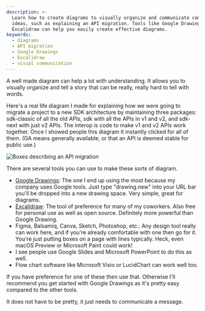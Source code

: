 ```yaml
---
description: >-
  Learn how to create diagrams to visually organize and communicate complex
  ideas, such as explaining an API migration. Tools like Google Drawings and
  Excalidraw can help you easily create effective diagrams.
keywords:
  - diagrams
  - API migration
  - Google Drawings
  - Excalidraw
  - visual communication
---
```

A well made diagram can help a lot with understanding. It allows you to visually organize and tell a story that can be really, really hard to tell with words.

Here's a real life diagram I made for explaining how we were going to migrate a project to a new SDK architecture by maintaining three packages: sdk-classic of all the old APIs, sdk with all the APIs in v1 and v2, and sdk-next with just v2 APIs. The interop is code to make v1 and v2 APIs work together. Once I showed people this diagram it instantly clicked for all of them. (GA means generally available, or that an API is deemed stable for public use.)

![Boxes describing an API migration](/images/boxes.jpg)

There are several tools you can use to make these sorts of diagram.

- [Google Drawings][drawings]: The one I end up using the most because my company uses Google tools. Just type "drawing.new" into your URL bar you'll be dropped into a new drawing space. Very simple, great for diagrams.
- [Excalidraw][excalidraw]: The tool of preference for many of my coworkers. Also free for personal use as well as open source. Definitely more powerful than Google Drawing.
- Figma, Balsamiq, Canva, Sketch, Photoshop, etc.: Any design tool really can work here, and if you're already comfortable with one then go for it. You're just putting boxes on a page with lines typically. Heck, even macOS Preview or Microsoft Paint could work! 
- I see people use Google Slides and Microsoft PowerPoint to do this as well.
- Flow chart software like Microsoft Visio or LucidChart can work well too.

If you have preference for one of these then use that. Otherwise I'll recommend you get started with Google Drawings as it's pretty easy compared to the other tools.

It does not have to be pretty, it just needs to communicate a message.

[excalidraw]: https://excalidraw.com/
[drawings]: https://docs.google.com/drawings/
